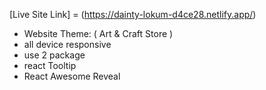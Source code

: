 [Live Site Link] = (https://dainty-lokum-d4ce28.netlify.app/)
- Website Theme: ( Art & Craft Store )
- all device responsive
- use 2 package 
- react Tooltip 
- React Awesome Reveal